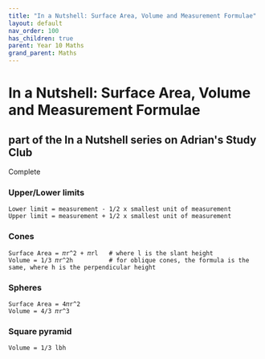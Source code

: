 ```yaml
---
title: "In a Nutshell: Surface Area, Volume and Measurement Formulae"
layout: default
nav_order: 100
has_children: true
parent: Year 10 Maths
grand_parent: Maths
---
```


# In a Nutshell: Surface Area, Volume and Measurement Formulae
## part of the In a Nutshell series on Adrian's Study Club

<label class="label label-green">Complete</label>

### Upper/Lower limits

```nimrod
Lower limit = measurement - 1/2 x smallest unit of measurement
Upper limit = measurement + 1/2 x smallest unit of measurement
```

### Cones

```nimrod
Surface Area = 𝜋r^2 + 𝜋rl   # where l is the slant height
Volume = 1/3 𝜋r^2h          # for oblique cones, the formula is the same, where h is the perpendicular height
```

### Spheres

```
Surface Area = 4𝜋r^2
Volume = 4/3 𝜋r^3
```

### Square pyramid

```
Volume = 1/3 lbh
```